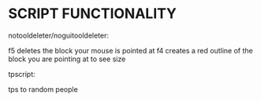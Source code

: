 # SCRIPT FUNCTIONALITY

notooldeleter/noguitooldeleter:

f5 deletes the block your mouse is pointed at 
f4 creates a red outline of the block you are pointing at to see size


tpscript:

tps to random people
